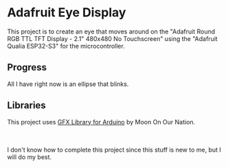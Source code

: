 # Adafruit Eye Display

This project is to create an eye that moves around on the "Adafruit Round RGB TTL TFT Display - 2.1" 480x480 No Touchscreen" using the "Adafruit Qualia ESP32-S3" for the microcontroller.

## Progress
All I have right now is an ellipse that blinks.

## Libraries
This project uses [GFX Library for Arduino](https://github.com/moononournation/Arduino_GFX) by Moon On Our Nation.

\
\
I don't know how to complete this project since this stuff is new to me, but I will do my best.